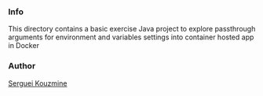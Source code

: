 ### Info

This directory contains a basic exercise Java project to explore passthrough arguments for environment and variables settings into container hosted app in Docker
### Author
[Serguei Kouzmine](kouzmine_serguei@yahoo.com)


